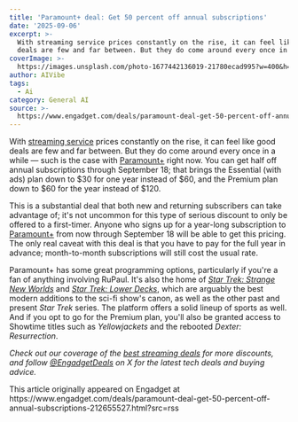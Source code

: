 ```yaml
---
title: 'Paramount+ deal: Get 50 percent off annual subscriptions'
date: '2025-09-06'
excerpt: >-
  With streaming service prices constantly on the rise, it can feel like good
  deals are few and far between. But they do come around every once in a whi...
coverImage: >-
  https://images.unsplash.com/photo-1677442136019-21780ecad995?w=400&h=200&fit=crop&auto=format
author: AIVibe
tags:
  - Ai
category: General AI
source: >-
  https://www.engadget.com/deals/paramount-deal-get-50-percent-off-annual-subscriptions-212655527.html?src=rss
---
```

<p>With <a data-i13n="cpos:1;pos:1" href="https://www.engadget.com/deals/best-streaming-service-deals-133028980.html">streaming service</a> prices constantly on the rise, it can feel like good deals are few and far between. But they do come around every once in a while — such is the case with <a data-i13n="elm:affiliate_link;sellerN:Paramount Plus;elmt:;cpos:2;pos:1" href="https://shopping.yahoo.com/rdlw?merchantId=b0d3a482-802c-4eb1-9616-94f7490562f7&amp;siteId=us-engadget&amp;pageId=1p-autolink&amp;contentUuid=855ca62e-ee52-453f-91a1-14fbe4f4bd6a&amp;featureId=text-link&amp;merchantName=Paramount+Plus&amp;linkText=Paramount%2B&amp;custData=eyJzb3VyY2VOYW1lIjoiV2ViLURlc2t0b3AtVmVyaXpvbiIsImxhbmRpbmdVcmwiOiJodHRwczovL3d3dy5wYXJhbW91bnRwbHVzLmNvbS8iLCJjb250ZW50VXVpZCI6Ijg1NWNhNjJlLWVlNTItNDUzZi05MWExLTE0ZmJlNGY0YmQ2YSIsIm9yaWdpbmFsVXJsIjoiaHR0cHM6Ly93d3cucGFyYW1vdW50cGx1cy5jb20vIn0&amp;signature=AQAAAcOKUU1vXUXbEUW7l4rCKNUFLhf9Zv8VyJSYD7ySdLSg&amp;gcReferrer=https%3A%2F%2Fwww.paramountplus.com%2F" class="rapid-with-clickid" data-original-link="https://www.paramountplus.com/">Paramount+</a> right now. You can get half off annual subscriptions through September 18; that brings the Essential (with ads) plan down to $30 for one year instead of $60, and the Premium plan down to $60 for the year instead of $120.</p> 
<p> <core-commerce id="3bdb2f3abd5e487ea7660b9423be2e46" data-type="product-list" data-original-url="https://www.paramountplus.com"></core-commerce></p> 
<p>This is a substantial deal that both new and returning subscribers can take advantage of; it's not uncommon for this type of serious discount to only be offered to a first-timer. Anyone who signs up for a year-long subscription to <a data-i13n="elm:context_link;elmt:doNotAffiliate;cpos:3;pos:1" class="no-affiliate-link" href="https://www.engadget.com/entertainment/streaming/best-streaming-services-154527042.html">Paramount+</a> from now through September 18 will be able to get this pricing. The only real caveat with this deal is that you have to pay for the full year in advance; month-to-month subscriptions will still cost the usual rate.</p> <span id="end-legacy-contents"></span> 
<p>Paramount+ has some great programming options, particularly if you're a fan of anything involving RuPaul. It's also the home of <a data-i13n="elm:context_link;elmt:doNotAffiliate;cpos:4;pos:1" class="no-affiliate-link" href="https://www.engadget.com/entertainment/tv-movies/star-trek-strange-new-worlds-third-season-falls-short-of-its-second-020030139.html"><em>Star Trek: Strange New Worlds</em></a> and <a data-i13n="elm:context_link;elmt:doNotAffiliate;cpos:5;pos:1" class="no-affiliate-link" href="https://www.engadget.com/entertainment/tv-movies/star-trek-lower-decks-ends-on-a-new-beginning-140003832.html"><em>Star Trek: Lower Decks</em></a>, which are arguably the best modern additions to the sci-fi show's canon, as well as the other past and present <em>Star Trek</em> series. The platform offers a solid lineup of sports as well. And if you opt to go for the Premium plan, you'll also be granted access to Showtime titles such as <em>Yellowjackets</em> and the rebooted <em>Dexter: Resurrection</em>.</p> 
<p><em>Check out our coverage of the </em><a data-i13n="cpos:6;pos:1" href="https://www.engadget.com/deals/best-streaming-service-deals-133028980.html"><em>best streaming deals</em></a><em> for more discounts, and follow </em><a data-i13n="cpos:7;pos:1" href="https://twitter.com/EngadgetDeals"><em>@EngadgetDeals</em></a><em> on X for the latest tech deals and buying advice.</em></p>This article originally appeared on Engadget at https://www.engadget.com/deals/paramount-deal-get-50-percent-off-annual-subscriptions-212655527.html?src=rss
